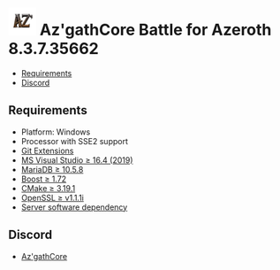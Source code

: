 # ![logo](AzgathBFA.png) Az'gathCore Battle for Azeroth 8.3.7.35662

* [Requirements](#requirements)
* [Discord](#discord)

## Requirements

+ Platform: Windows
+ Processor with SSE2 support
+ [Git Extensions](https://github.com/DreamCoreRev/AzgathCoreBFA/blob/AzgathCoreBFA/tools/server_software/Git/Git-2.31.0-64-bit.exe)
+ [MS Visual Studio ≥ 16.4 (2019)](https://github.com/DreamCoreRev/AzgathCoreBFA/blob/AzgathCoreBFA/tools/server_software/VisualStudio/vs_community__535742213.1615944389.exe)
+ [MariaDB ≥ 10.5.8](https://github.com/DreamCoreRev/AzgathCoreBFA/blob/AzgathCoreBFA/tools/server_software/MariaDB/mariadb-10.5.8-winx64.msi)
+ [Boost ≥ 1.72](https://github.com/DreamCoreRev/AzgathCoreBFA/releases/tag/boost_1.72)
+ [CMake ≥ 3.19.1](https://github.com/DreamCoreRev/AzgathCoreBFA/blob/AzgathCoreBFA/tools/server_software/CMake/cmake-3.19.1-win64-x64.msi)
+ [OpenSSL ≥ v1.1.1i](https://github.com/DreamCoreRev/AzgathCoreBFA/blob/AzgathCoreBFA/tools/server_software/OpenSSL/Win64OpenSSL-1_1_1i.exe)
+ [Server software dependency](https://github.com/DreamCoreRev/AzgathCoreBFA/tree/AzgathCoreBFA/tools/server_software)

## Discord

+ [Az'gathCore](https://discord.gg/QKhRu5XcSc)

